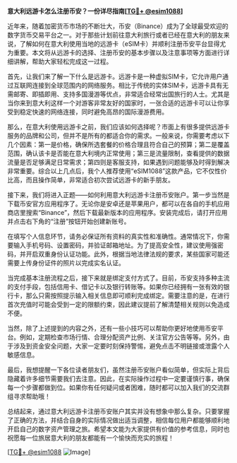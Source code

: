 **意大利远游卡怎么注册币安？一份详尽指南[[TG💪+ @esim1088](https://t.me/s/esim1088)]**

近年来，随着加密货币市场的不断壮大，币安（Binance）成为了全球最受欢迎的数字货币交易平台之一。对于那些计划前往意大利旅行或者已经在意大利的朋友来说，了解如何在意大利使用当地的远游卡（eSIM卡）并顺利注册币安平台显得尤为重要。本文将从远游卡的选择、注册币安的基本步骤以及注意事项等方面进行详细讲解，帮助大家轻松完成这一过程。

首先，让我们来了解一下什么是远游卡。远游卡是一种虚拟SIM卡，它允许用户通过互联网连接到全球范围内的网络服务。相比于传统的实体SIM卡，远游卡具有无需邮寄、即插即用、支持多国漫游等优点，非常适合经常出国旅行的人士。尤其是当你来到意大利这样一个对游客非常友好的国家时，一张合适的远游卡可以让你享受到稳定快速的网络连接，同时避免高昂的国际漫游费用。

那么，在意大利使用远游卡之前，我们应该如何选择呢？市面上有很多提供远游卡服务的品牌和公司，但并不是所有的都适合你的需求。一般来说，你需要考虑以下几个因素：第一是价格，确保所选套餐的价格合理且符合自己的预算；第二是覆盖范围，确认该卡是否能在意大利境内正常使用；第三是流量限制，查看提供的数据流量是否足够满足日常需求；第四则是客服支持，如果遇到问题能够及时得到解决非常重要。综合以上几点后，我个人推荐使用“eSIM1088”这款产品，它不仅性价比高，而且操作简单，非常适合初次尝试远游卡的新手朋友。

接下来，我们将进入正题——如何利用意大利远游卡注册币安账户。第一步当然是下载币安官方应用程序了。无论你是安卓还是苹果用户，都可以在各自的手机应用商店里搜索“Binance”，然后下载最新版本的应用程序。安装完成后，请打开应用并点击右下角的“注册”按钮开始创建新账号。

在填写个人信息环节，请务必保证所有资料的真实性和准确性。通常情况下，你需要输入手机号码、设置密码，并验证邮箱地址。为了提高安全性，建议使用强密码，并开启双重身份认证功能。此外，根据当地法律法规的要求，某些国家可能还需要上传身份证件的照片以完成实名认证。

当完成基本注册流程之后，接下来就是绑定支付方式了。目前，币安支持多种主流的支付手段，包括信用卡、借记卡以及银行转账等。如果你已经拥有一张有效的银行卡，那么只需按照提示输入相关信息即可顺利完成绑定。需要注意的是，在进行首次充值时可能会受到一定的限额约束，因此建议提前了解清楚相关规则以免造成不便。

当然，除了上述提到的内容之外，还有一些小技巧可以帮助你更好地使用币安平台。例如，定期检查市场行情、合理分配资产比例、关注官方公告等等。另外，由于涉及到资金安全问题，大家一定要时刻保持警惕，避免点击不明链接或泄露个人敏感信息。

最后，我想提醒一下各位读者朋友们，虽然注册币安账户看似简单，但实际上背后隐藏着许多细节需要我们去注意。因此，在实际操作过程中一定要谨慎行事，确保每一个步骤都做到位。如果你有任何疑问或者困难，随时都可以加入我们的交流群组寻求帮助哦！

总结起来，通过意大利远游卡注册币安账户其实并没有想象中那么复杂。只要掌握了正确的方法，并结合自身的实际情况做出适当调整，相信每位用户都能够顺利地开启自己的数字资产管理之旅。希望本文能为大家提供有价值的参考信息，同时也祝愿每一位旅居意大利的朋友都能有一个愉快而充实的旅程！

[[TG💪+ @esim1088](https://t.me/s/esim1088) ![Image](https://i.postimg.cc/4NQfJmqS/Snipaste-2025-05-13-00-14-12.png)]